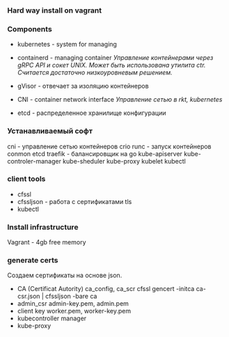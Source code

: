 ### Hard way install on vagrant

### Components
* kubernetes - system for managing
* containerd - managing container 
*Управление контейнерами через gRPC API и сокет UNIX. Может быть использована утилита ctr. Считается достаточно низкоуровневым решением.*
* gVisor - отвечает за изоляцию контейнеров

* CNI - container network interface
*Управление сетью в rkt, kubernetes*

* etcd - распределенное хранилище конфигурации

### Устанавливаемый софт
cni - управление сетью контейнеров
crio
runc - запуск контейнеров
conmon
etcd
traefik - балансировщик на go
kube-apiserver
kube-controler-manager
kube-sheduler
kube-proxy
kubelet
kubectl


### client tools

* cfssl 
* cfssljson - работа с сертификатами tls
* kubectl 

### Install infrastructure 
Vagrant - 4gb free memory

### generate certs
Создаем сертификаты на основе json.
* CA (Certificat Autority)
ca_config, ca_scr
cfssl gencert -initca ca-csr.json | cfssljson -bare ca
* admin_csr
admin-key.pem, admin.pem
* client  key
worker.pem, worker-key.pem
* kubecontroller manager
* kube-proxy
